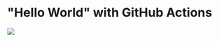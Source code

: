 # "Hello World" with GitHub Actions

![](https://github.com/trsvchn/hello-github-actions/.github/workflows/main.yml/badge.svg)
